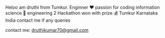 Heloo am druthi
from Tumkur.
Enginner ❤️
passion for coding
information science 🔭 engineering 
2 Hackathon won with prize 💰 
Tumkur Karnataka India 
contact me if any queries 



contact me:
druthikumar70@gmail.com
